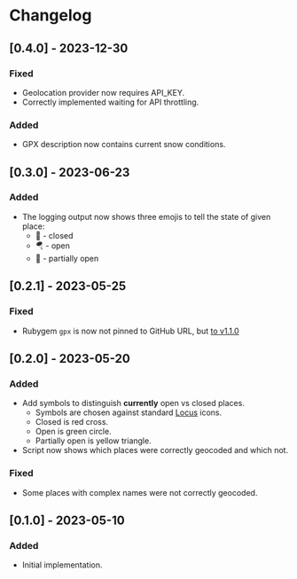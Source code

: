 # Changelog

## [0.4.0] - 2023-12-30

### Fixed

- Geolocation provider now requires API_KEY.
- Correctly implemented waiting for API throttling.

### Added

- GPX description now contains current snow conditions.

## [0.3.0] - 2023-06-23

### Added

- The logging output now shows three emojis to tell the state of given place:
   - 🚪 - closed
   - 🪂 - open
   - 🤷 - partially open

## [0.2.1] - 2023-05-25

### Fixed

- Rubygem `gpx` is now not pinned to GitHub URL, but [to v1.1.0](https://github.com/dougfales/gpx/issues/48#event-9285426721)

## [0.2.0] - 2023-05-20

### Added

- Add symbols to distinguish **currently** open vs closed places.
  - Symbols are chosen against standard [Locus](https://www.locusmap.app/) icons.
  - Closed is red cross.
  - Open is green circle.
  - Partially open is yellow triangle.
- Script now shows which places were correctly geocoded and which not.

### Fixed

- Some places with complex names were not correctly geocoded.

## [0.1.0] - 2023-05-10

### Added

- Initial implementation.